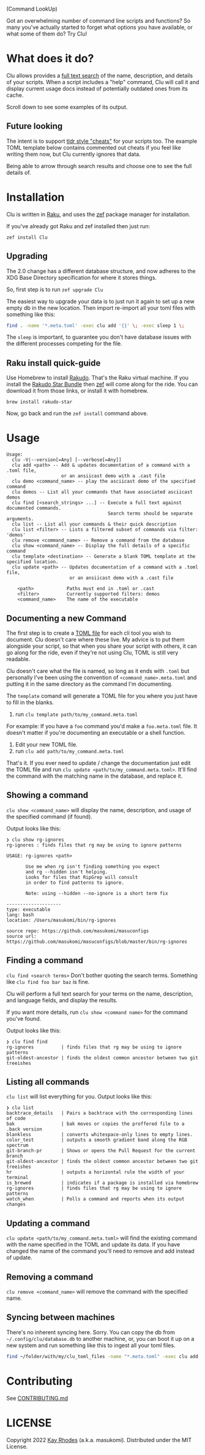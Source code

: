 (Command LookUp)

Got an overwhelming number of command line scripts and functions? So many you've actually started to forget what options you have available, or what some of them do? Try Clu!

# What does it do?

Clu allows provides a [full text search](https://en.wikipedia.org/wiki/Full-text_search) of the name, description, and details of your scripts. When a script includes a \"help\" command, Clu will call it and display current usage docs instead of potentially outdated ones from its cache.

Scroll down to see some examples of its output.

## Future looking

The intent is to support [tldr style \"cheats\"](https://tldr.sh/) for your scripts too. The example TOML template below contains commented out cheats if you feel like writing them now, but Clu currently ignores that data.

Being able to arrow through search results and choose one to see the full details of.

# Installation

Clu is written in [Raku](https://www.raku.org/), and uses the [zef](https://github.com/ugexe/zef) package manager for installation.

If you've already got Raku and zef installed then just run:

`zef install Clu`

## Upgrading
The 2.0 change has a different database structure, and now adheres to the XDG Base Directory specification for where it stores things.

So, first step is to run `zef upgrade Clu`

The easiest way to upgrade your data is to just run it again to set up a new empty db in the new location. Then import re-import all your toml files with something like this:

``` bash
find . -name '*.meta.toml' -exec clu add '{}' \; -exec sleep 1 \;
```
The `sleep` is important, to guarantee you don't have database issues with the different processes competing for the file.

## Raku install quick-guide

Use Homebrew to install [Rakudo](https://rakudo.org/). That's the Raku virtual machine. If you install the [Rakudo Star Bundle](https://rakudo.org/star) then [zef](https://github.com/ugexe/zef) will come along for the ride. You can download it from those links, or install it with homebrew.

    brew install rakudo-star

Now, go back and run the `zef install` command above.

# Usage

```
Usage:
  clu -V|--version[=Any] [--verbose[=Any]]
  clu add <path> -- Add & updates documentation of a command with a .toml file, 
                    or an ansiicast demo with a .cast file
  clu demo <command_name> -- play the asciicast demo of the specified command
  clu demos -- List all your commands that have associated asciicast demos
  clu find [<search_strings> ...] -- Execute a full text against documented commands. 
                                     Search terms should be separate arguments.
  clu list -- List all your commands & their quick description
  clu list <filter> -- Lists a filtered subset of commands via filter: 'demos'
  clu remove <command_name> -- Remove a command from the database
  clu show <command_name> -- Display the full details of a specific command
  clu template <destination> -- Generate a blank TOML template at the specified location.
  clu update <path> -- Updates documentation of a command with a .toml file, 
                       or an ansiicast demo with a .cast file

    <path>            Paths must end in .toml or .cast
    <filter>          Currently supported filters: demos
    <command_name>    The name of the executable
```

## Documenting a new Command

The first step is to create a [TOML file](https://toml.io/en/) for each cli tool you wish to document. Clu doesn't care where these live. My advice is to put them alongside your script, so that when you share your script with others, it can go along for the ride, even if they're not using Clu, TOML is still very readable.

Clu doesn't care what the file is named, so long as it ends with `.toml` but personally I've been using the convention of `<command_name>.meta.toml` and putting it in the same directory as the command I'm documenting.

The `template` comand will generate a TOML file for you where you just have to fill in the blanks.

1.  run `clu template path/to/my_command.meta.toml`

For example: If you have a `foo` command you'd make a `foo.meta.toml` file. It doesn't matter if you're documenting an executable or a shell function.

1.  Edit your new TOML file.
2.  run `clu add path/to/my_command.meta.toml`

That's it. If you ever need to update / change the documentation just edit the TOML file and run `clu update <path/to/my_command.meta.toml>`. It'll find the command with the matching name in the database, and replace it.

## Showing a command

`clu show <command_name>` will display the name, description, and usage of the specified command (if found).

Output looks like this:

    ❯ clu show rg-ignores
    rg-ignores : finds files that rg may be using to ignore patterns

    USAGE: rg-ignores <path>

           Use me when rg isn't finding something you expect
           and rg --hidden isn't helping.
           Looks for files that RipGrep will consult
           in order to find patterns to ignore.

           Note: using --hidden --no-ignore is a short term fix

    --------------------
    type: executable
    lang: bash
    location: /Users/masukomi/bin/rg-ignores

    source repo: https://github.com/masukomi/masuconfigs
    source url: https://github.com/masukomi/masuconfigs/blob/master/bin/rg-ignores

## Finding a command

`clu find <search terms>` Don't bother quoting the search terms. Something like `clu find foo bar baz` is fine.

Clu will perform a full text search for your terms on the name, description, and language fields, and display the results.

If you want more details, run `clu show <command name>` for the command you've found.

Output looks like this:

    ❯ clu find find
    rg-ignores          | finds files that rg may be using to ignore patterns
    git-oldest-ancestor | finds the oldest common ancestor between two git treeishes

## Listing all commands

`clu list` will list everything for you. Output looks like
this:

    ❯ clu list
    backtrace_details   | Pairs a backtrace with the corresponding lines of code
    bak                 | bak moves or copies the proffered file to a .back version
    blankless           | converts whitespace-only lines to empty lines.
    color_test          | outputs a smooth gradient band along the RGB spectrum
    git-branch-pr       | Shows or opens the Pull Request for the current branch
    git-oldest-ancestor | finds the oldest common ancestor between two git treeishes
    hr                  | outputs a horizontal rule the width of your terminal
    is_brewed           | indicates if a package is installed via homebrew
    rg-ignores          | finds files that rg may be using to ignore patterns
    watch_when          | Polls a command and reports when its output changes

## Updating a command

`clu update <path/to/my_command.meta.toml>` will find the existing command with the name specified in the TOML and update its data. If you have changed the name of the command you'll need to remove and add instead of update.

## Removing a command

`clu remove <command_name>` will remove the command with the
specified name.

## Syncing between machines

There's no inherent syncing here. Sorry. You can copy the db from `~/.config/clu/database.db` to another machine, or, you can boot it up on a new system and run something like this to ingest all your toml files.

``` bash
find ~/folder/with/my/clu_toml_files -name "*.meta.toml" -exec clu add '{}' \;
```
# Contributing
See [CONTRIBUTING.md](https://github.com/masukomi/Clu/blob/main/CONTRIBUTING.md#readme)
# LICENSE

Copyright 2022 [Kay Rhodes](https://masukomi.org) (a.k.a. masukomi). Distributed under the MIT License.
